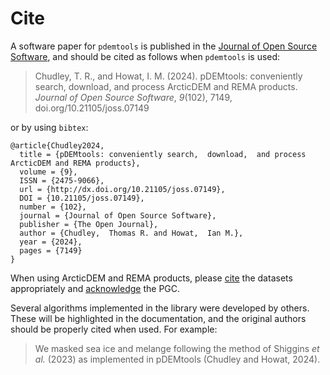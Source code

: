 # Cite

A software paper for `pdemtools` is published in the [Journal of Open Source Software](https://joss.theoj.org/), and should be cited as follows when `pdemtools` is used:

> Chudley, T. R., and Howat, I. M. (2024). pDEMtools: conveniently search, download, and process ArcticDEM and REMA products. _Journal of Open Source Software_, _9_(102), 7149, doi.org/10.21105/joss.07149

or by using `bibtex`:

```
@article{Chudley2024,
  title = {pDEMtools: conveniently search,  download,  and process ArcticDEM and REMA products},
  volume = {9},
  ISSN = {2475-9066},
  url = {http://dx.doi.org/10.21105/joss.07149},
  DOI = {10.21105/joss.07149},
  number = {102},
  journal = {Journal of Open Source Software},
  publisher = {The Open Journal},
  author = {Chudley,  Thomas R. and Howat,  Ian M.},
  year = {2024},
  pages = {7149}
}
```

When using ArcticDEM and REMA products, please [cite](../appendix/references.md) the datasets appropriately and [acknowledge](../appendix/acknowledgements.md) the PGC.

Several algorithms implemented in the library were developed by others. These will be highlighted in the documentation, and the original authors should be properly cited when used. For example:

> We masked sea ice and melange following the method of Shiggins _et al._ (2023) as implemented in pDEMtools (Chudley and Howat, 2024).
